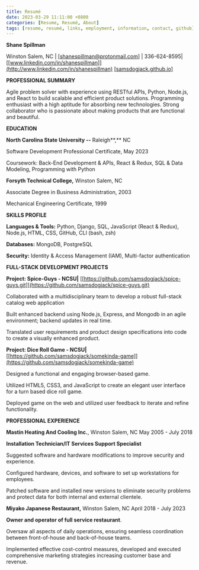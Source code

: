 ```yaml
---
title: Resumé
date: 2023-03-29 11:11:00 +0800
categories: [Resume, Resumé, About]
tags: [resume, resumé, links, employment, information, contact, github]
---
```




**Shane Spillman**

Winston Salem, NC \|
[[shanespillman@protonmail.com]](mailto:shanespillman@protonmail.com)
\| 336-624-8595\|
[[www.linkedin.com/in/shanespillman]](http://www.linkedin.com/in/shanespillman)
[[samsdogjack.github.io]](https://samsdogjack.github.io/posts/hello/)

**PROFESSIONAL SUMMARY**

Agile problem solver with experience using RESTful APIs, Python,
Node.js, and React to build scalable and efficient product solutions.
Programming enthusiast with a high aptitude for absorbing new
technologies. Strong collaborator who is passionate about making
products that are functional and beautiful.

**EDUCATION**

**North Carolina State University --** Raleigh**,** NC

Software Development Professional Certificate, May 2023

Coursework: Back-End Development & APIs, React & Redux, SQL & Data
Modeling, Programming with Python

**Forsyth Technical College,** Winston Salem, NC

Associate Degree in Business Administration, 2003

Mechanical Engineering Certificate, 1999

**SKILLS PROFILE**

**Languages & Tools:** Python, Django, SQL, JavaScript (React & Redux),
Node.js, HTML, CSS, GitHub, CLI (bash, zsh)

**Databases:** MongoDB, PostgreSQL

**Security:** Identity & Access Management (IAM), Multi-factor
authentication

**FULL-STACK DEVELOPMENT PROJECTS**

**Project: Spice-Guys - NCSU\|**
[[https://github.com/samsdogjack/spice-guys.git]](https://github.com/samsdogjack/spice-guys.git)

Collaborated with a multidisciplinary team to develop a robust
full-stack catalog web application

Built enhanced backend using Node.js, Express, and Mongodb in an agile
environment; backend updates in real time.

Translated user requirements and product design specifications into code
to create a visually enhanced product.

**Project: Dice Roll Game - NCSU\|**
[[https://github.com/samsdogjack/somekinda-game]](https://github.com/samsdogjack/somekinda-game)

Designed a functional and engaging browser-based game.

Utilized HTML5, CSS3, and JavaScript to create an elegant user interface
for a turn based dice roll game.

Deployed game on the web and utilized user feedback to iterate and
refine functionality.

**PROFESSIONAL EXPERIENCE**

**Mastin Heating And Cooling Inc.**, Winston Salem, NC May 2005 - July
2018

**Installation Technician/IT Services Support Specialist**

Suggested software and hardware modifications to improve security and
experience.

Configured hardware, devices, and software to set up workstations for
employees.

Patched software and installed new versions to eliminate security
problems and protect data for both internal and external clientele.

**Miyako Japanese Restaurant,** Winston Salem, NC April 2018 - July 2023

**Owner and operator of full service restaurant**.

Oversaw all aspects of daily operations, ensuring seamless coordination
between front-of-house and back-of-house teams.

Implemented effective cost-control measures, developed and executed
comprehensive marketing strategies increasing customer base and revenue.
